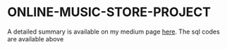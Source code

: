 # ONLINE-MUSIC-STORE-PROJECT
A detailed summary is available on my medium page [here](https://quincy-oluwaji.medium.com/online-music-store-project-3b6279ddaad7). 
The sql codes are available above
